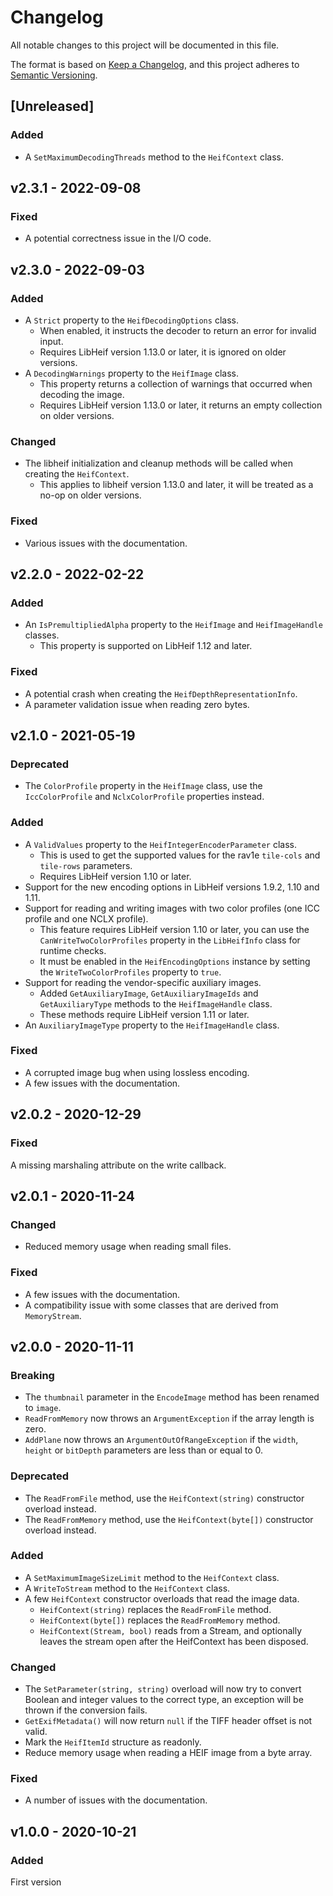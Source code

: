 # Changelog

All notable changes to this project will be documented in this file.

The format is based on [Keep a Changelog](https://keepachangelog.com/en/1.0.0/),
and this project adheres to [Semantic Versioning](https://semver.org/spec/v2.0.0.html).

## [Unreleased]

### Added

* A `SetMaximumDecodingThreads` method to the `HeifContext` class.

## v2.3.1 - 2022-09-08

### Fixed

* A potential correctness issue in the I/O code.

## v2.3.0 - 2022-09-03

### Added

* A `Strict` property to the `HeifDecodingOptions` class.
  * When enabled, it instructs the decoder to return an error for invalid input.
  * Requires LibHeif version 1.13.0 or later, it is ignored on older versions.
* A `DecodingWarnings` property to the `HeifImage` class.
  * This property returns a collection of warnings that occurred when decoding the image.
  * Requires LibHeif version 1.13.0 or later, it returns an empty collection on older versions.

### Changed

* The libheif initialization and cleanup methods will be called when creating the `HeifContext`.
  * This applies to libheif version 1.13.0 and later, it will be treated as a no-op on older versions.

### Fixed

* Various issues with the documentation.

## v2.2.0 - 2022-02-22

### Added

* An `IsPremultipliedAlpha` property to the `HeifImage` and `HeifImageHandle` classes.
  * This property is supported on LibHeif 1.12 and later.

### Fixed

* A potential crash when creating the `HeifDepthRepresentationInfo`.
* A parameter validation issue when reading zero bytes.

## v2.1.0 - 2021-05-19

### Deprecated

* The `ColorProfile` property in the `HeifImage` class, use the `IccColorProfile` and `NclxColorProfile` properties instead.

### Added

* A `ValidValues` property to the `HeifIntegerEncoderParameter` class.
  * This is used to get the supported values for the rav1e `tile-cols` and `tile-rows` parameters.
  * Requires LibHeif version 1.10 or later.
* Support for the new encoding options in LibHeif versions 1.9.2, 1.10 and 1.11.
* Support for reading and writing images with two color profiles (one ICC profile and one NCLX profile).
   * This feature requires LibHeif version 1.10 or later, you can use the `CanWriteTwoColorProfiles` property in the `LibHeifInfo` class for runtime checks.
   * It must be enabled in the `HeifEncodingOptions` instance by setting the `WriteTwoColorProfiles` property to `true`.
* Support for reading the vendor-specific auxiliary images.
  * Added `GetAuxiliaryImage`, `GetAuxiliaryImageIds` and `GetAuxiliaryType` methods to the `HeifImageHandle` class.
  * These methods require LibHeif version 1.11 or later.
* An `AuxiliaryImageType` property to the `HeifImageHandle` class.

### Fixed

* A corrupted image bug when using lossless encoding.
* A few issues with the documentation.

## v2.0.2 - 2020-12-29

### Fixed

A missing marshaling attribute on the write callback.

## v2.0.1 - 2020-11-24

### Changed

* Reduced memory usage when reading small files.

### Fixed

* A few issues with the documentation.
* A compatibility issue with some classes that are derived from `MemoryStream`.

## v2.0.0 - 2020-11-11

### Breaking

* The `thumbnail` parameter in the `EncodeImage` method has been renamed to `image`.
* `ReadFromMemory` now throws an `ArgumentException` if the array length is zero.
* `AddPlane` now throws an `ArgumentOutOfRangeException` if the `width`, `height` or `bitDepth` parameters are less than or equal to 0.

### Deprecated

* The `ReadFromFile` method, use the `HeifContext(string)` constructor overload instead.
* The `ReadFromMemory` method, use the `HeifContext(byte[])` constructor overload instead.

### Added

* A `SetMaximumImageSizeLimit` method to the `HeifContext` class.
* A `WriteToStream` method to the `HeifContext` class.
* A few `HeifContext` constructor overloads that read the image data.
  * `HeifContext(string)` replaces the `ReadFromFile` method.
  * `HeifContext(byte[])` replaces the `ReadFromMemory` method.
  * `HeifContext(Stream, bool)` reads from a Stream, and optionally leaves the stream open after the HeifContext has been disposed.

### Changed

* The `SetParameter(string, string)` overload will now try to convert Boolean and integer values to the correct type, an exception will be thrown if the conversion fails.
* `GetExifMetadata()` will now return `null` if the TIFF header offset is not valid.
* Mark the `HeifItemId` structure as readonly.
* Reduce memory usage when reading a HEIF image from a byte array.

### Fixed

* A number of issues with the documentation. 

## v1.0.0 - 2020-10-21

### Added

First version

